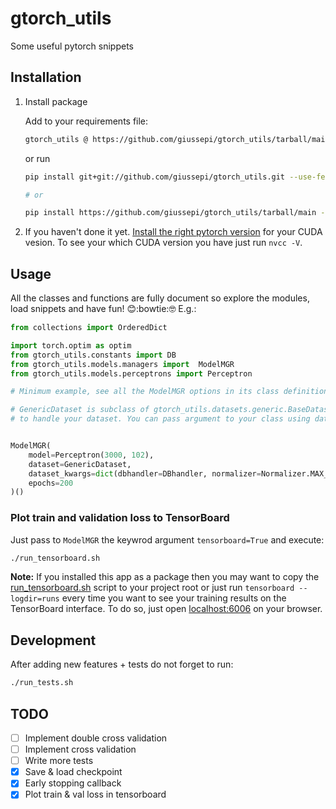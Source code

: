 # gtorch_utils

Some useful pytorch snippets

## Installation

1. Install package

	Add to your requirements file:

	``` bash
	gtorch_utils @ https://github.com/giussepi/gtorch_utils/tarball/main
	```

	or run

	``` bash
	pip install git+git://github.com/giussepi/gtorch_utils.git --use-feature=2020-resolver --no-cache-dir

	# or

	pip install https://github.com/giussepi/gtorch_utils/tarball/main --use-feature=2020-resolver --no-cache-dir
	```

2. If you haven't done it yet. [Install the right pytorch version](https://pytorch.org/) for your CUDA vesion. To see your which CUDA version you have just run `nvcc -V`.


## Usage

All the classes and functions are fully document so explore the modules, load snippets and have fun! :blush::bowtie::nerd_face: E.g.:

```python
from collections import OrderedDict

import torch.optim as optim
from gtorch_utils.constants import DB
from gtorch_utils.models.managers import  ModelMGR
from gtorch_utils.models.perceptrons import Perceptron

# Minimum example, see all the ModelMGR options in its class definition at gtorch_utils/models/managers.py.

# GenericDataset is subclass of gtorch_utils.datasets.generic.BaseDataset that you must implement
# to handle your dataset. You can pass argument to your class using dataset_kwargs


ModelMGR(
    model=Perceptron(3000, 102),
    dataset=GenericDataset,
    dataset_kwargs=dict(dbhandler=DBhandler, normalizer=Normalizer.MAX_NORM, val_size=.1),
    epochs=200
)()
```

### Plot train and validation loss to TensorBoard

Just pass to `ModelMGR` the keywrod argument `tensorboard=True` and execute:

```bash
./run_tensorboard.sh
```

**Note:** If you installed this app as a package then you may want to copy the [run_tensorboard.sh](https://github.com/giussepi/gtorch_utils/blob/main/run_tensorboard.sh) script to your project root or just run `tensorboard --logdir=runs` every time you want to see your training results on the TensorBoard interface. To do so, just open [localhost:6006](http://localhost:6006/) on your browser.


## Development

After adding new features + tests do not forget to run:

``` bash
./run_tests.sh
```

## TODO

- [ ] Implement double cross validation
- [ ] Implement cross validation
- [ ] Write more tests
- [x] Save & load checkpoint
- [x] Early stopping callback
- [x] Plot train & val loss in tensorboard
